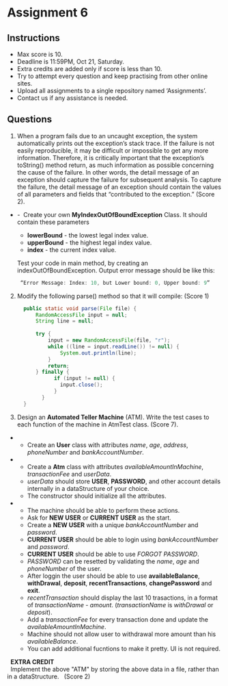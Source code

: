 # Assignment 6

## Instructions

*  Max score is 10.
*  Deadline is 11:59PM, Oct 21, Saturday.
*  Extra credits are added only if score is less than 10.
*  Try to attempt every question and keep practising from other online sites.
*  Upload all assignments to a single repository named ‘Assignments’.
*  Contact us if any assistance is needed.

## Questions

1. When a program fails due to an uncaught exception, the system automatically prints out the exception’s stack trace. If the failure is not easily reproducible, it may be difficult or impossible to get any more information. Therefore, it is critically
important that the exception’s toString() method return, as much information as possible concerning the cause of the failure. In other words, the detail message of an exception should capture the failure for subsequent analysis. To capture the failure,
the detail message of an exception should contain the values of all parameters and fields that “contributed to the exception.”
(Score 2).
 - -   Create your own **MyIndexOutOfBoundException** Class. It should contain these parameters  
      * **lowerBound** - the lowest legal index value.  
      * **upperBound** - the highest legal index value.  
      * **index** - the current index value.  
    
   Test your code in main method, by creating an indexOutOfBoundException.
   Output error message should be like this:   
    
   ``` java
    “Error Message: Index: 10, but Lower bound: 0, Upper bound: 9”   
   ```
   
2. Modify the following parse() method so that it will compile: (Score 1)  
 
    ``` java
      public static void parse(File file) {
          RandomAccessFile input = null;
          String line = null;
          
          try {
              input = new RandomAccessFile(file, "r");
              while ((line = input.readLine()) != null) {
                  System.out.println(line);
              }
              return;
          } finally {
                if (input != null) {
                  input.close();
                }
            }
      }  
      ```  
      
3. Design an **Automated Teller Machine** (ATM). Write the test cases to each function of the machine in AtmTest class. (Score 7).  
  - -  Create an **User** class with attributes *name*, *age*, *address*, *phoneNumber* and *bankAccountNumber*.
  - -  Create a **Atm** class with attributes *availableAmountInMachine*, *transactionFee* and *userData*.  
    *  *userData* should store **USER**, **PASSWORD**, and other account details internally in a dataStructure of your choice. 
    *  The constructor should initialize all the attributes.
  - -  The machine should be able to perform these actions.  
    *  Ask for **NEW USER** or **CURRENT USER** as the start.
    *  Create a **NEW USER** with a unique *bankAccountNumber* and *password*.
    *  **CURRENT USER** should be able to login using *bankAccountNumber* and *password*.
    *  **CURRENT USER** should be able to use *FORGOT PASSWORD*.
    *  *PASSWORD* can be resetted by validating the *name*, *age* and *phoneNumber* of the user.  
    *   After loggin the user should be able to use **availableBalance**, **withDrawal**, **deposit**, **recentTransactions**, **changePassword** and **exit**.  
    *    _recentTransaction_ should display the last 10 trasactions, in a format of *transactionName* - *amount*. (*transactionName* is *withDrawal* or *deposit*).  
    *  Add a *transactionFee* for every transaction done and update the *availableAmountInMachine*.
    *  Machine should not allow user to withdrawal more amount than his *availableBalance*.
    *  You can add additional fucntions to make it pretty. UI is not required.
    
    **EXTRA CREDIT**  
    Implement the above "ATM" by storing the above data in a file, rather than in a dataStructure.   (Score 2)
















 
